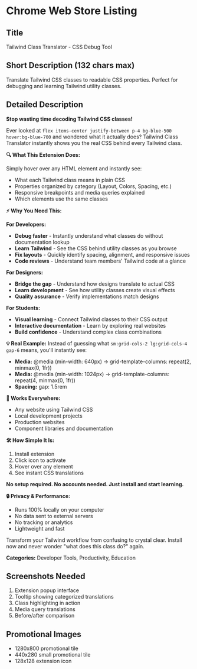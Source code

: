 # Chrome Web Store Listing

## Title
Tailwind Class Translator - CSS Debug Tool

## Short Description (132 chars max)
Translate Tailwind CSS classes to readable CSS properties. Perfect for debugging and learning Tailwind utility classes.

## Detailed Description

**Stop wasting time decoding Tailwind CSS classes!**

Ever looked at `flex items-center justify-between p-4 bg-blue-500 hover:bg-blue-700` and wondered what it actually does? Tailwind Class Translator instantly shows you the real CSS behind every Tailwind class.

**🔍 What This Extension Does:**

Simply hover over any HTML element and instantly see:
- What each Tailwind class means in plain CSS
- Properties organized by category (Layout, Colors, Spacing, etc.)
- Responsive breakpoints and media queries explained
- Which elements use the same classes

**⚡ Why You Need This:**

**For Developers:**
- **Debug faster** - Instantly understand what classes do without documentation lookup
- **Learn Tailwind** - See the CSS behind utility classes as you browse
- **Fix layouts** - Quickly identify spacing, alignment, and responsive issues
- **Code reviews** - Understand team members' Tailwind code at a glance

**For Designers:**
- **Bridge the gap** - Understand how designs translate to actual CSS
- **Learn development** - See how utility classes create visual effects
- **Quality assurance** - Verify implementations match designs

**For Students:**
- **Visual learning** - Connect Tailwind classes to their CSS output
- **Interactive documentation** - Learn by exploring real websites
- **Build confidence** - Understand complex class combinations

**💡 Real Example:**
Instead of guessing what `sm:grid-cols-2 lg:grid-cols-4 gap-6` means, you'll instantly see:
- **Media:** @media (min-width: 640px) → grid-template-columns: repeat(2, minmax(0, 1fr))
- **Media:** @media (min-width: 1024px) → grid-template-columns: repeat(4, minmax(0, 1fr))
- **Spacing:** gap: 1.5rem

**🚀 Works Everywhere:**
- Any website using Tailwind CSS
- Local development projects
- Production websites
- Component libraries and documentation

**🛠️ How Simple It Is:**
1. Install extension
2. Click icon to activate
3. Hover over any element
4. See instant CSS translations

**No setup required. No accounts needed. Just install and start learning.**

**🔒 Privacy & Performance:**
- Runs 100% locally on your computer
- No data sent to external servers
- No tracking or analytics
- Lightweight and fast

Transform your Tailwind workflow from confusing to crystal clear. Install now and never wonder "what does this class do?" again.

**Categories:** Developer Tools, Productivity, Education

## Screenshots Needed
1. Extension popup interface
2. Tooltip showing categorized translations
3. Class highlighting in action
4. Media query translations
5. Before/after comparison

## Promotional Images
- 1280x800 promotional tile
- 440x280 small promotional tile
- 128x128 extension icon